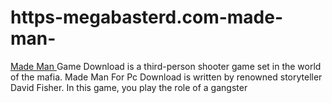 # https-megabasterd.com-made-man-
[Made Man ](https://megabasterd.com/made-man/)Game Download is a third-person shooter game set in the world of the mafia. Made Man For Pc Download is written by renowned storyteller David Fisher. In this game, you play the role of a gangster

